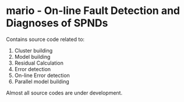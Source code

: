mario - On-line Fault Detection and Diagnoses of SPNDs
=====

Contains source code related to:
1. Cluster building
2. Model building
3. Residual Calculation
4. Error detection
5. On-line Error detection
6. Parallel model building

Almost all source codes are under development. 
